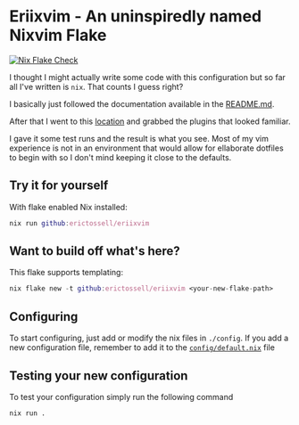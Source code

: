 # Eriixvim - An uninspiredly named Nixvim Flake

[![Nix Flake Check](https://github.com/erictossell/eriixvim/actions/workflows/update.yml/badge.svg?branch=main)](https://github.com/erictossell/eriixvim/actions/workflows/update.yml)

I thought I might actually write some code with this configuration but so far all I've written is `nix`. That counts I guess right?

I basically just followed the documentation available in the [README.md](https://github.com/nix-community/nixvim). 

After that I went to this [location](https://nix-community.github.io/nixvim/) and grabbed the plugins that looked familiar.

I gave it some test runs and the result is what you see. Most of my vim experience is not in an environment that would allow for ellaborate dotfiles to begin with so I don't mind keeping it close to the defaults. 

## Try it for yourself

With flake enabled Nix installed:
```nix
nix run github:erictossell/eriixvim
```

## Want to build off what's here?

This flake supports templating:

```nix
nix flake new -t github:erictossell/eriixvim <your-new-flake-path>
```

## Configuring

To start configuring, just add or modify the nix files in `./config`.
If you add a new configuration file, remember to add it to the
[`config/default.nix`](./config/default.nix) file

## Testing your new configuration

To test your configuration simply run the following command

```
nix run .
```

